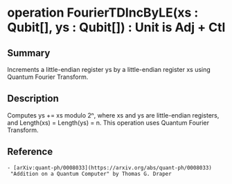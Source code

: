 # operation FourierTDIncByLE(xs : Qubit[], ys : Qubit[]) : Unit is Adj + Ctl

## Summary
Increments a little-endian register ys by a little-endian register xs
using Quantum Fourier Transform.

## Description
Computes ys += xs modulo 2ⁿ, where xs and ys are little-endian registers,
and Length(xs) = Length(ys) = n.
This operation uses Quantum Fourier Transform.

## Reference
    - [arXiv:quant-ph/0008033](https://arxiv.org/abs/quant-ph/0008033)
     "Addition on a Quantum Computer" by Thomas G. Draper
